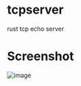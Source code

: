 # tcpserver
rust tcp echo server

# Screenshot
![image](https://user-images.githubusercontent.com/13072815/177265293-5fd83509-f528-45a3-8841-cc86bb4d2297.png)

